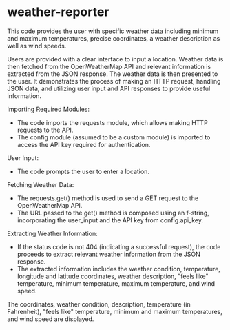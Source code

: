 # weather-reporter
This code provides the user with specific weather data including minimum and maximum temperatures, precise coordinates, a weather description 
as well as wind speeds. 

Users are provided with a clear interface to input a location. Weather data is then fetched from the OpenWeatherMap API and relevant 
information is extracted from the JSON response. The weather data is then presented to the user. It demonstrates the process of making an 
HTTP request, handling JSON data, and utilizing user input and API responses to provide useful information.

Importing Required Modules:
- The code imports the requests module, which allows making HTTP requests to the API.
- The config module (assumed to be a custom module) is imported to access the API key required for authentication.

User Input:
- The code prompts the user to enter a location.

Fetching Weather Data:
- The requests.get() method is used to send a GET request to the OpenWeatherMap API.
- The URL passed to the get() method is composed using an f-string, incorporating the user_input and the API key from config.api_key.

Extracting Weather Information:
- If the status code is not 404 (indicating a successful request), the code proceeds to extract relevant weather information from the JSON
  response.
- The extracted information includes the weather condition, temperature, longitude and latitude coordinates, weather description, "feels
  like" temperature, minimum temperature, maximum temperature, and wind speed.

The coordinates, weather condition, description, temperature (in Fahrenheit), "feels like" temperature, minimum and maximum temperatures, and wind speed are displayed.
